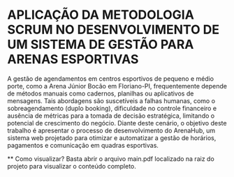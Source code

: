 # APLICAÇÃO DA METODOLOGIA SCRUM NO DESENVOLVIMENTO DE UM SISTEMA DE GESTÃO PARA ARENAS ESPORTIVAS
A gestão de agendamentos em centros esportivos de pequeno e médio porte, como a Arena
Júnior Bocão em Floriano-PI, frequentemente depende de métodos manuais como cadernos,
planilhas ou aplicativos de mensagens. Tais abordagens são suscetíveis a falhas humanas,
como o sobreagendamento (duplo booking), dificuldade no controle financeiro e ausência de
métricas para a tomada de decisão estratégica, limitando o potencial de crescimento do negócio.
Diante deste cenário, o objetivo deste trabalho é apresentar o processo de desenvolvimento
do ArenaHub, um sistema web projetado para otimizar e automatizar a gestão de horários,
pagamentos e comunicação em quadras esportivas.

** Como visualizar?
Basta abrir o arquivo main.pdf localizado na raiz do projeto para visualizar o conteúdo completo.
